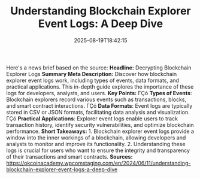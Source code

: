 ﻿---
title: "Understanding Blockchain Explorer Event Logs: A Deep Dive"
date: "2025-08-19T18:42:15"
category: "Markets"
summary: ""
slug: "understanding blockchain explorer event logs a deep dive"
source_urls:
  - "https://okcoinacademy.wpcomstaging.com/en/2024/06/11/understanding-blockchain-explorer-event-logs-a-deep-dive"
seo:
  title: "Understanding Blockchain Explorer Event Logs: A Deep Dive | Hash n Hedge"
  description: ""
  keywords: ["news", "markets", "brief"]
---
Here's a news brief based on the source:  **Headline:** Decrypting Blockchain Explorer Logs  **Summary Meta Description:** Discover how blockchain explorer event logs work, including types of events, data formats, and practical applications. This in-depth guide explores the importance of these logs for developers, analysts, and users.  **Key Points:**  ΓÇó **Types of Events**: Blockchain explorers record various events such as transactions, blocks, and smart contract interactions. ΓÇó **Data Formats**: Event logs are typically stored in CSV or JSON formats, facilitating data analysis and visualization. ΓÇó **Practical Applications**: Explorer event logs enable users to track transaction history, identify security vulnerabilities, and optimize blockchain performance.  **Short Takeaways:**  1. Blockchain explorer event logs provide a window into the inner workings of a blockchain, allowing developers and analysts to monitor and improve its functionality. 2. Understanding these logs is crucial for users who want to ensure the integrity and transparency of their transactions and smart contracts.  **Sources:**  https://okcoinacademy.wpcomstaging.com/en/2024/06/11/understanding-blockchain-explorer-event-logs-a-deep-dive 
